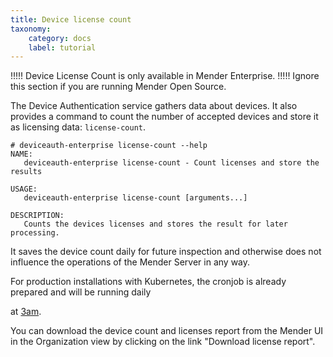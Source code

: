 ```yaml
---
title: Device license count
taxonomy:
    category: docs
    label: tutorial
---
```


!!!!! Device License Count is only available in Mender Enterprise.
!!!!! Ignore this section if you are running Mender Open Source.

The Device Authentication service gathers data about devices. It also provides a command
to count the number of accepted devices and store it as licensing data: `license-count`.

```shell
# deviceauth-enterprise license-count --help
NAME:
   deviceauth-enterprise license-count - Count licenses and store the results

USAGE:
   deviceauth-enterprise license-count [arguments...]

DESCRIPTION:
   Counts the devices licenses and stores the result for later processing.
```

It saves the device count daily for future inspection and otherwise does not influence the operations of the Mender Server in any way.

For production installations with Kubernetes, the cronjob is already prepared and will be running daily
<!--AUTOVERSION: "at [3am](https://github.com/mendersoftware/mender-helm/blob/%/mender/templates/device-auth-cron-license-count.yaml)."/ignore-->
at [3am](https://github.com/mendersoftware/mender-helm/blob/master/mender/templates/device-auth-cron-license-count.yaml).

You can download the device count and licenses report from the Mender UI in the Organization view by clicking on the link "Download license report".
